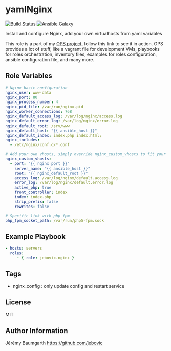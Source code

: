 yamlNginx
=====

[![Build Status](https://travis-ci.org/jebovic/ansible-nginx.svg?branch=master)](https://travis-ci.org/jebovic/ansible-nginx) [![Ansible Galaxy](https://img.shields.io/badge/galaxy-jebovic.nginx-blue.svg?style=flat)](https://galaxy.ansible.com/jebovic/nginx)

Install and configure Nginx, add your own virtualhosts from yaml variables

This role is a part of my [OPS project](https://github.com/jebovic/ops), follow this link to see it in action. OPS provides a lot of stuff, like a vagrant file for development VMs, playbooks for roles orchestration, inventory files, examples for roles configuration, ansible configuration file, and many more.

Role Variables
--------------

```yaml
# Nginx basic configuration
nginx_user: www-data
nginx_port: 80
nginx_process_number: 4
nginx_pid_file: /var/run/nginx.pid
nginx_worker_connections: 768
nginx_default_access_log: /var/log/nginx/access.log
nginx_default_error_log: /var/log/nginx/error.log
nginx_default_root: /srv/www
nginx_default_host: "{{ ansible_host }}"
nginx_default_index: index.php index.html;
nginx_includes:
  - /etc/nginx/conf.d/*.conf

# Add your own vhosts, simply override nginx_custom_vhosts to fit your needs
nginx_custom_vhosts:
  - port: "{{ nginx_port }}"
    server_name: "{{ ansible_host }}"
    root: "{{ nginx_default_root }}"
    access_log: /var/log/nginx/default.access.log
    error_log: /var/log/nginx/default.error.log
    active_php: true
    front_controller: index
    index: index.php
    strip_prefix: false
    rewrites: false

# Specific link with php fpm
php_fpm_socket_path: /var/run/php5-fpm.sock
```

Example Playbook
----------------

```yaml
- hosts: servers
  roles:
     - { role: jebovic.nginx }
```

Tags
----

* nginx_config : only update config and restart service

License
-------

MIT

Author Information
------------------

Jérémy Baumgarth https://github.com/jebovic
